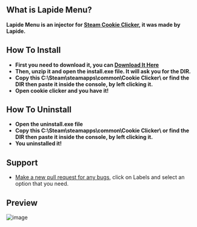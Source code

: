 ## What is Lapide Menu?
**Lapide Menu is an injector for [Steam Cookie Clicker](https://store.steampowered.com/app/1454400/Cookie_Clicker/), it was made by Lapide.**

## How To Install
- **First you need to download it, you can [Download It Here](https://github.com/nonumbershere/Lapide-Menu-Steam-Cookie-Clicker/releases/download/latest/Lapide.Menu.zip)**
- **Then, unzip it and open the install.exe file. It will ask you for the DIR.**
- **Copy this C:\Steam\steamapps\common\Cookie Clicker\ or find the DIR then paste it inside the console, by left clicking it.**
- **Open cookie clicker and you have it!**

## How To Uninstall
- **Open the uninstall.exe file**
- **Copy this C:\Steam\steamapps\common\Cookie Clicker\ or find the DIR then paste it inside the console, by left clicking it.**
- **You uninstalled it!**
## Support
- [Make a new pull request for any bugs](https://github.com/nonumbershere/Lapide-Menu-Steam-Cookie-Clicker-Client/issues/new), click on Labels and select an option that you need.
## Preview
![image](https://user-images.githubusercontent.com/64395933/147612982-ae3419d7-4009-4461-b164-7770c6142f57.png)
